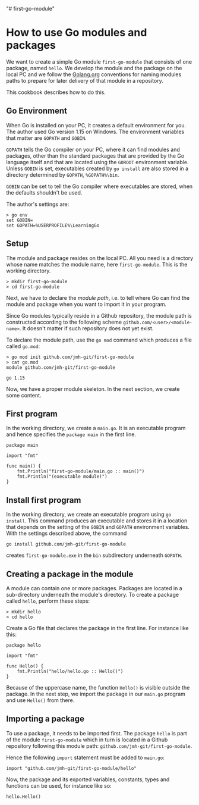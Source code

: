 "# first-go-module" 

# How to use Go modules and packages

We want to create a simple Go module `first-go-module` that consists of one package, named `hello`. We develop the module and the package on the local PC and we follow the [Golang.org](https://golang.org/doc/code.html) conventions for naming modules paths to prepare for later delivery of that module in a repository. 

This cookbook describes how to do this.

## Go Environment

When Go is installed on your PC, it creates a default environment for you. The author used Go version 1.15 on Windows. The environment variables that matter are `GOPATH` and `GOBIN`.

`GOPATH` tells the Go compiler on your PC, where it can find modules and packages, other than the standard packages that are provided by the Go language itself and that are located using the `GOROOT` environment variable. Unless `GOBIN` is set, executables created by `go install` are also stored in a directory determined by `GOPATH`, `%GOPATH%\bin`.

`GOBIN` can be set to tell the Go compiler where executables are stored, when the defaults shouldn't be used.

The author's settings are:
```
> go env
set GOBIN=
set GOPATH=%USERPROFILE%\LearningGo
```

## Setup

The module and package resides on the local PC. All you need is a directory whose name matches the module name, here `first-go-module`. This is the working directory.
```
> mkdir first-go-module
> cd first-go-module
```
Next, we have to declare the *module path*, i.e. to tell where Go can find the module and package when you want to import it in your program. 

Since Go modules typically reside in a Github repository, the module path is constructed according to the following scheme `github.com/<user>/<module-name>`. It doesn't matter if such repository does not yet exist.

To declare the module path, use the `go mod` command which produces a file called `go.mod`:
```
> go mod init github.com/jmh-git/first-go-module
> cat go.mod
module github.com/jmh-git/first-go-module

go 1.15
```
Now, we have a proper module skeleton. In the next section, we create some content.

## First program

In the working directory, we create a `main.go`. It is an executable program and hence specifies the `package main` in the first line.
```
package main

import "fmt"

func main() {
	fmt.Println("first-go-module/main.go :: main()")
	fmt.Println("(executable module)")
}
``` 

## Install first program

In the working directory, we create an executable program using `go install`. This command produces an executable and stores it in a location that depends on the setting of the `GOBIN` and `GOPATH` environment variables. With the settings described above, the command
```
go install github.com/jmh-git/first-go-module
``` 
creates `first-go-module.exe` in the `bin` subdirectory underneath `GOPATH`.

## Creating a package in the module

A module can contain one or more packages. Packages are located in a sub-directory underneath the module's directory. To create a package called `hello`, perform these steps:
```
> mkdir hello
> cd hello
```
Create a Go file that declares the package in the first line. For instance like this:
```
package hello

import "fmt"

func Hello() {
	fmt.Println("hello/hello.go :: Hello()")
}
```
Because of the uppercase name, the function `Hello()` is visible outside the package. In the next step, we import the package in our `main.go` program and use `Hello()` from there.

## Importing a package 

To use a package, it needs to be imported first. The package `hello` is part of the module `first-go-module` which in turn is located in a Github repository following this module path: `github.com/jmh-git/first-go-module`.

Hence the following `import` statement must be added to `main.go`:
```
import "github.com/jmh-git/first-go-module/hello"
```
Now, the package and its exported variables, constants, types and functions can be used, for instance like so:
```
hello.Hello()
```